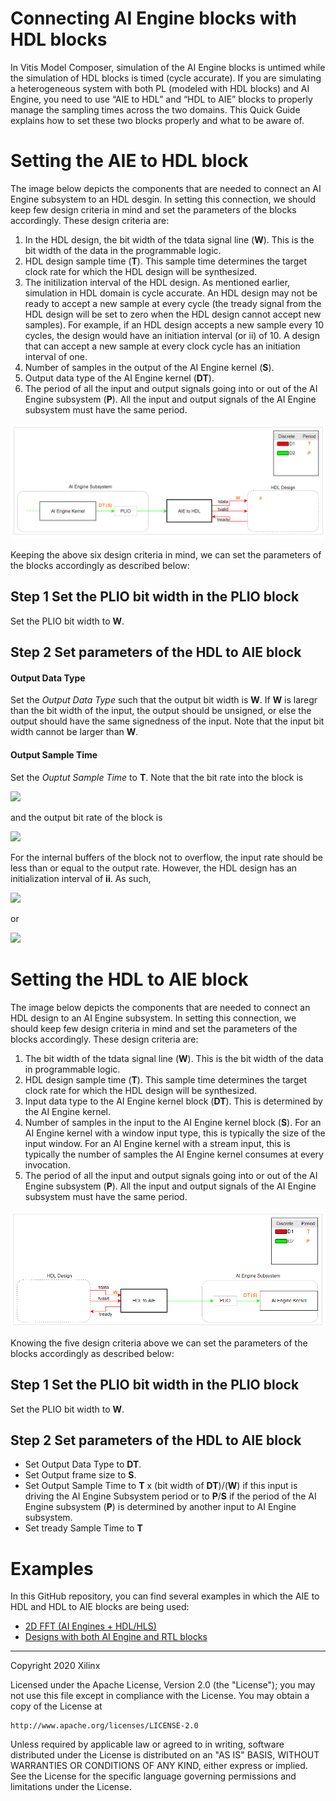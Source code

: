 # Connecting AI Engine blocks with HDL blocks
In Vitis Model Composer, simulation of the AI Engine blocks is untimed while the simulation of HDL blocks is timed (cycle accurate). 
If you are simulating a heterogeneous system with both PL (modeled with HDL blocks) and AI Engine, you need to use “AIE to HDL” and “HDL to AIE” blocks to properly 
manage the sampling times across the two domains. This Quick Guide explains how to set these two blocks properly and what to be aware of.

# Setting the AIE to HDL block

The image below depicts the components that are needed to connect an AI Engine subsystem to an HDL desgin. In setting this connection, we should keep few design criteria in mind and set the parameters of the blocks accordingly. These design criteria are:

1. In the HDL design, the bit width of the tdata signal line (**W**). This is the bit width of the data in the programmable logic.
1. HDL design sample time (**T**). This sample time determines the target clock rate for which the HDL design will be synthesized.
1. The initilization interval of the HDL design. As mentioned earlier, simulation in HDL domain is cycle accurate. An HDL design may not be ready to accept a new sample at every cycle (the tready signal from the HDL design will be set to zero when the HDL design cannot accept new samples). For example, if an HDL design accepts a new sample every 10 cycles, the design would have an initiation interval (or ii) of 10. A design that can accept a new sample at every clock cycle has an initiation interval of one.
1. Number of samples in the output of the AI Engine kernel (**S**).
1. Output data type of the AI Engine kernel (**DT**).
1. The period of all the input and output signals going into or out of the AI Engine subsystem (**P**). All the input and output signals of the AI Engine subsystem must have the same period.

![](images/high_level_AIE_HDL2.png)

Keeping the above six design criteria in mind, we can set the parameters of the blocks accordingly as described below:

## Step 1 Set the PLIO bit width in the PLIO block
Set the PLIO bit width to **W**.

## Step 2 Set parameters of the HDL to AIE block
#### Output Data Type
Set the _Output Data Type_ such that the output bit width is **W**. If **W** is laregr than the bit width of the input, the output should be unsigned, or else the output should have the same signedness of the input. Note that the input bit width cannot be larger than **W**. 
#### Output Sample Time
Set the _Ouptut Sample Time_ to **T**. Note that the bit rate into the block is

<img src="https://render.githubusercontent.com/render/math?math=\frac{S\times \text{(input bit width)}}{P}">

and the output bit rate of the block is 

<img src="https://render.githubusercontent.com/render/math?math=\frac{W}{T}"> 

For the internal buffers of the block not to overflow, the input rate should be less than or equal to the output rate. However, the HDL design has an initialization interval of **ii**. As such,

<img src="https://render.githubusercontent.com/render/math?math=\text{input rate} \leq \text{output rate} \times ii"> 

or

<img src="https://render.githubusercontent.com/render/math?math=P \geq  \frac{S\times T\times \text{input bit width}}{W\times ii}">


# Setting the HDL to AIE block

The image below depicts the components that are needed to connect an HDL design to an AI Engine subsystem. In setting this connection, we should keep few design criteria in mind and set the parameters of the blocks accordingly. These design criteria are:

1. The bit width of the tdata signal line (**W**). This is the bit width of the data in programmable logic.
1. HDL design sample time (**T**). This sample time determines the target clock rate for which the HDL design will be synthesized.
1. Input data type to the AI Engine kernel block (**DT**). This is determined by the AI Engine kernel.
1. Number of samples in the input to the AI Engine kernel block (**S**). For an AI Engine kernel with a window input type, this is typically the size of the input window. For an AI Engine kernel with a stream input, this is typically the number of samples the AI Engine kernel consumes at every invocation.
1. The period of all the input and output signals going into or out of the AI Engine subsystem (**P**). All the input and output signals of the AI Engine subsystem must have the same period.

![](images/high_level_AIE_HDL.png)

Knowing the five design criteria above we can set the parameters of the blocks accordingly as described below:


## Step 1 Set the PLIO bit width in the PLIO block
Set the PLIO bit width to **W**.

## Step 2 Set parameters of the HDL to AIE block

* Set Output Data Type to **DT**.
* Set Output frame size to **S**.
* Set Output Sample Time to **T** x (bit width of **DT**)/(**W**) if this input is driving the AI Engine Subsystem period or to **P**/**S** if the period of the AI Engine subsystem (**P**) is determined by another input to AI Engine subsystem.
* Set tready Sample Time to **T**

# Examples
In this GitHub repository, you can find several examples in which the AIE to HDL and HDL to AIE blocks are being used:

* <a href="../../Designs/FFT2D/README.md">2D FFT (AI Engines + HDL/HLS) </a>
* <a href="../../AIE_HDL/README.md">Designs with both AI Engine and RTL blocks</a>

--------------
Copyright 2020 Xilinx

Licensed under the Apache License, Version 2.0 (the "License");
you may not use this file except in compliance with the License.
You may obtain a copy of the License at

    http://www.apache.org/licenses/LICENSE-2.0

Unless required by applicable law or agreed to in writing, software
distributed under the License is distributed on an "AS IS" BASIS,
WITHOUT WARRANTIES OR CONDITIONS OF ANY KIND, either express or implied.
See the License for the specific language governing permissions and
limitations under the License.
